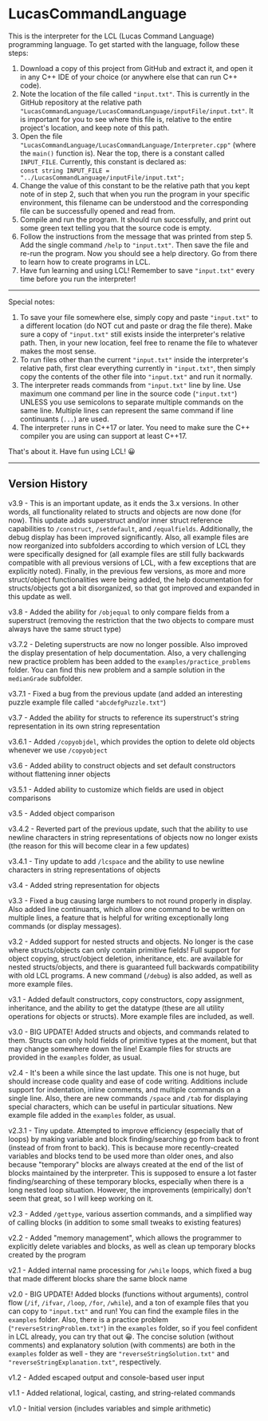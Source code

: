 # LucasCommandLanguage

This is the interpreter for the LCL (Lucas Command Language) programming language. To get started with the language, follow these steps:
1. Download a copy of this project from GitHub and extract it, and open it in any C++ IDE of your choice (or anywhere else that can run C++ code).
2. Note the location of the file called `"input.txt"`. This is currently in the GitHub repository at the relative path `"LucasCommandLanguage/LucasCommandLanguage/inputFile/input.txt"`. It is important for you to see where this file is, relative to the entire project's location, and keep note of this path.
3. Open the file `"LucasCommandLanguage/LucasCommandLanguage/Interpreter.cpp"` (where the `main()` function is). Near the top, there is a constant called `INPUT_FILE`. Currently, this constant is declared as:
<br>`const string INPUT_FILE = "../LucasCommandLanguage/inputFile/input.txt";`
4. Change the value of this constant to be the relative path that you kept note of in step 2, such that when you run the program in your specific environment, this filename can be understood and the corresponding file can be successfully opened and read from.
5. Compile and run the program. It should run successfully, and print out some green text telling you that the source code is empty.
6. Follow the instructions from the message that was printed from step 5. Add the single command `/help` to `"input.txt"`. Then save the file and re-run the program. Now you should see a help directory. Go from there to learn how to create programs in LCL.
7. Have fun learning and using LCL! Remember to save `"input.txt"` every time before you run the interpreter!

----------------------------------------------------------------------------------------------------------------------------

Special notes:
1. To save your file somewhere else, simply copy and paste `"input.txt"` to a different location (do NOT cut and paste or drag the file there). Make sure a copy of `"input.txt"` still exists inside the interpreter's relative path. Then, in your new location, feel free to rename the file to whatever makes the most sense.
2. To run files other than the current `"input.txt"` inside the interpreter's relative path, first clear everything currently in `"input.txt"`, then simply copy the contents of the other file into `"input.txt"` and run it normally.
3. The interpreter reads commands from `"input.txt"` line by line. Use maximum one command per line in the source code (`"input.txt"`) UNLESS you use semicolons to separate multiple commands on the same line. Multiple lines can represent the same command if line continuants (`...`) are used.
4. The interpreter runs in C++17 or later. You need to make sure the C++ compiler you are using can support at least C++17.

That's about it. Have fun using LCL! 😀

----------------------------------------------------------------------------------------------------------------------------

## Version History

v3.9 - This is an important update, as it ends the 3.x versions. In other words, all functionality related to structs and objects are now done (for now). This update adds superstruct and/or inner struct reference capabilities to `/construct`, `/setdefault`, and `/equalfields`. Additionally, the debug display has been improved significantly. Also, all example files are now reorganized into subfolders according to which version of LCL they were specifically designed for (all example files are still fully backwards compatible with all previous versions of LCL, with a few exceptions that are explicitly noted). Finally, in the previous few versions, as more and more struct/object functionalities were being added, the help documentation for structs/objects got a bit disorganized, so that got improved and expanded in this update as well.

v3.8 - Added the ability for `/objequal` to only compare fields from a superstruct (removing the restriction that the two objects to compare must always have the same struct type)

v3.7.2 - Deleting superstructs are now no longer possible. Also improved the display presentation of help documentation. Also, a very challenging new practice problem has been added to the `examples/practice_problems` folder. You can find this new problem and a sample solution in the `medianGrade` subfolder.

v3.7.1 - Fixed a bug from the previous update (and added an interesting puzzle example file called `"abcdefgPuzzle.txt"`)

v3.7 - Added the ability for structs to reference its superstruct's string representation in its own string representation

v3.6.1 - Added `/copyobjdel`, which provides the option to delete old objects whenever we use `/copyobject`

v3.6 - Added ability to construct objects and set default constructors without flattening inner objects

v3.5.1 - Added ability to customize which fields are used in object comparisons

v3.5 - Added object comparison

v3.4.2 - Reverted part of the previous update, such that the ability to use newline characters in string representations of objects now no longer exists (the reason for this will become clear in a few updates)

v3.4.1 - Tiny update to add `/lcspace` and the ability to use newline characters in string representations of objects

v3.4 - Added string representation for objects

v3.3 - Fixed a bug causing large numbers to not round properly in display. Also added line continuants, which allow one command to be written on multiple lines, a feature that is helpful for writing exceptionally long commands (or display messages).

v3.2 - Added support for nested structs and objects. No longer is the case where structs/objects can only contain primitive fields! Full support for object copying, struct/object deletion, inheritance, etc. are available for nested structs/objects, and there is guaranteed full backwards compatibility with old LCL programs. A new command (`/debug`) is also added, as well as more example files.

v3.1 - Added default constructors, copy constructors, copy assignment, inheritance, and the ability to get the datatype (these are all utility operations for objects or structs). More example files are included, as well.

v3.0 - BIG UPDATE! Added structs and objects, and commands related to them. Structs can only hold fields of primitive types at the moment, but that may change somewhere down the line! Example files for structs are provided in the `examples` folder, as usual.

v2.4 - It's been a while since the last update. This one is not huge, but should increase code quality and ease of code writing. Additions include support for indentation, inline comments, and multiple commands on a single line. Also, there are new commands `/space` and `/tab` for displaying special characters, which can be useful in particular situations. New example file added in the `examples` folder, as usual.

v2.3.1 - Tiny update. Attempted to improve efficiency (especially that of loops) by making variable and block finding/searching go from back to front (instead of from front to back). This is because more recently-created variables and blocks tend to be used more than older ones, and also because "temporary" blocks are always created at the end of the list of blocks maintained by the interpreter. This is supposed to ensure a lot faster finding/searching of these temporary blocks, especially when there is a long nested loop situation. However, the improvements (empirically) don't seem that great, so I will keep working on it.

v2.3 - Added `/gettype`, various assertion commands, and a simplified way of calling blocks (in addition to some small tweaks to existing features)

v2.2 - Added "memory management", which allows the programmer to explicitly delete variables and blocks, as well as clean up temporary blocks created by the program

v2.1 - Added internal name processing for `/while` loops, which fixed a bug that made different blocks share the same block name

v2.0 - BIG UPDATE! Added blocks (functions without arguments), control flow (`/if`, `/ifvar`, `/loop`, `/for`, `/while`), and a ton of example files that you can copy to `"input.txt"` and run! You can find the example files in the `examples` folder. Also, there is a practice problem (`"reverseStringProblem.txt"`) in the `examples` folder, so if you feel confident in LCL already, you can try that out 😀. The concise solution (without comments) and explanatory solution (with comments) are both in the `examples` folder as well - they are `"reverseStringSolution.txt"` and `"reverseStringExplanation.txt"`, respectively.

v1.2 - Added escaped output and console-based user input

v1.1 - Added relational, logical, casting, and string-related commands

v1.0 - Initial version (includes variables and simple arithmetic)
